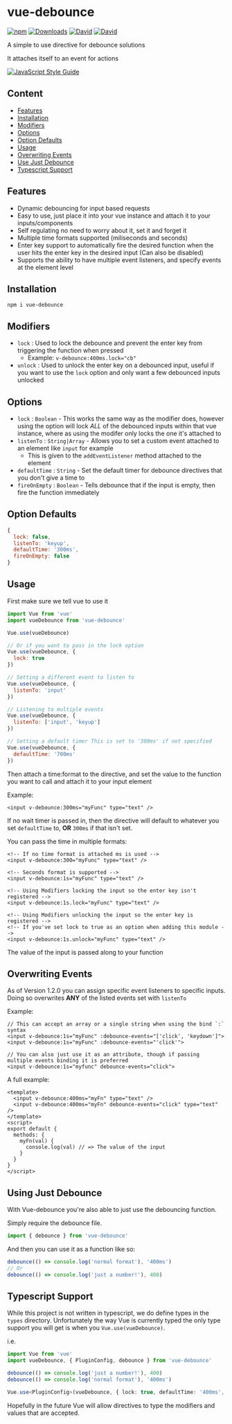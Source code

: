 # vue-debounce

[![npm](https://img.shields.io/npm/v/vue-debounce.svg?style=flat-square)](https://www.npmjs.com/package/vue-debounce)
[![Downloads](https://img.shields.io/npm/dm/vue-debounce.svg?style=flat-square)](https://www.npmjs.com/package/vue-debounce)
[![David](https://img.shields.io/david/dhershman1/vue-debounce.svg?style=flat-square)](https://david-dm.org/dhershman1/vue-debounce)
[![David](https://img.shields.io/david/dev/dhershman1/vue-debounce.svg?style=flat-square)](https://david-dm.org/dhershman1/vue-debounce?type=dev)

A simple to use directive for debounce solutions

It attaches itself to an event for actions

[![JavaScript Style Guide](https://cdn.rawgit.com/standard/standard/master/badge.svg)](https://github.com/standard/standard)

## Content

- [Features](#features)
- [Installation](#installation)
- [Modifiers](#modifiers)
- [Options](#options)
- [Option Defaults](#option-defaults)
- [Usage](#usage)
- [Overwriting Events](#overwriting-events)
- [Use Just Debounce](#using-just-debounce)
- [Typescript Support](#typescript-support)

## Features

- Dynamic debouncing for input based requests
- Easy to use, just place it into your vue instance and attach it to your inputs/components
- Self regulating no need to worry about it, set it and forget it
- Multiple time formats supported (miliseconds and seconds)
- Enter key support to automatically fire the desired function when the user hits the enter key in the desired input (Can also be disabled)
- Supports the ability to have multiple event listeners, and specify events at the element level

## Installation
```
npm i vue-debounce
```

## Modifiers

- `lock` : Used to lock the debounce and prevent the enter key from triggering the function when pressed
  - Example: `v-debounce:400ms.lock="cb"`
- `unlock` : Used to unlock the enter key on a debounced input, useful if you want to use the `lock` option and only want a few debounced inputs unlocked

## Options

- `lock` : `Boolean` - This works the same way as the modifier does, however using the option will lock _ALL_ of the debounced inputs within that vue instance, where as using the modifer only locks the one it's attached to
- `listenTo` : `String|Array` - Allows you to set a custom event attached to an element like `input` for example
  - This is given to the `addEventListener` method attached to the element
- `defaultTime` : `String` - Set the default timer for debounce directives that you don't give a time to
- `fireOnEmpty` : `Boolean` - Tells debounce that if the input is empty, then fire the function immediately

## Option Defaults

```js
{
  lock: false,
  listenTo: 'keyup',
  defaultTime: '300ms',
  fireOnEmpty: false
}
```

## Usage

First make sure we tell vue to use it

```js
import Vue from 'vue'
import vueDebounce from 'vue-debounce'

Vue.use(vueDebounce)

// Or if you want to pass in the lock option
Vue.use(vueDebounce, {
  lock: true
})

// Setting a different event to listen to
Vue.use(vueDebounce, {
  listenTo: 'input'
})

// Listening to multiple events
Vue.use(vueDebounce, {
  listenTo: ['input', 'keyup']
})

// Setting a default timer This is set to '300ms' if not specified
Vue.use(vueDebounce, {
  defaultTime: '700ms'
})
```

Then attach a time:format to the directive, and set the value to the function you want to call and attach it to your input element

Example:

```vue
<input v-debounce:300ms="myFunc" type="text" />
```

If no wait timer is passed in, then the directive will default to whatever you set `defaultTime` to, **OR** `300ms` if that isn't set.

You can pass the time in multiple formats:

```vue
<!-- If no time format is attached ms is used -->
<input v-debounce:300="myFunc" type="text" />

<!-- Seconds format is supported -->
<input v-debounce:1s="myFunc" type="text" />

<!-- Using Modifiers locking the input so the enter key isn't registered -->
<input v-debounce:1s.lock="myFunc" type="text" />

<!-- Using Modifiers unlocking the input so the enter key is registered -->
<!-- If you've set lock to true as an option when adding this module -->
<input v-debounce:1s.unlock="myFunc" type="text" />
```

The value of the input is passed along to your function

## Overwriting Events

As of Version 1.2.0 you can assign specific event listeners to specific inputs. Doing so overwrites **ANY** of the listed events set with `listenTo`

Example:
```vue
// This can accept an array or a single string when using the bind `:` syntax
<input v-debounce:1s="myFunc" :debounce-events="['click', 'keydown']">
<input v-debounce:1s="myFunc" :debounce-events="'click'">

// You can also just use it as an attribute, though if passing multiple events binding it is preferred
<input v-debounce:1s="myfunc" debounce-events="click">
```

A full example:

```vue
<template>
  <input v-debounce:400ms="myFn" type="text" />
  <input v-debounce:400ms="myFn" debounce-events="click" type="text" />
</template>
<script>
export default {
  methods: {
    myFn(val) {
      console.log(val) // => The value of the input
    }
  }
}
</script>
```

## Using Just Debounce

With Vue-debounce you're also able to just use the debouncing function.

Simply require the debounce file.

```js
import { debounce } from 'vue-debounce'
```

And then you can use it as a function like so:

```js
debounce(() => console.log('normal format'), '400ms')
// Or
debounce(() => console.log('just a number!'), 400)
```

## Typescript Support
While this project is not written in typescript, we do define types in the `types` directory. Unfortunately the way Vue is currently typed
the only type support you will get is when you `Vue.use(vueDebounce)`.

i.e.

```typescript
import Vue from 'vue'
import vueDebounce, { PluginConfig, debounce } from 'vue-debounce'

debounce(() => console.log('just a number!'), 400)
debounce(() => console.log('normal format'), '400ms')

Vue.use<PluginConfig>(vueDebounce, { lock: true, defaultTime: '400ms', listenTo: 'keyup' })
```

Hopefully in the future Vue will allow directives to type the modifiers and values that are accepted.
